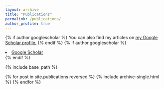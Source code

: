 ```yaml
---
layout: archive
title: "Publications"
permalink: /publications/
author_profile: true
---
```


{% if author.googlescholar %}
  You can also find my articles on <u><a href="{{author.googlescholar}}">my Google Scholar profile</a>.</u>
{% endif %}
{% if author.googlescholar %}
     <li><a href="{{ author.googlescholar }}"><i class="fas fa-fw fa-graduation-cap"></i> Google Scholar</a></li>
{% endif %}

{% include base_path %}

{% for post in site.publications reversed %}
  {% include archive-single.html %}
{% endfor %}
